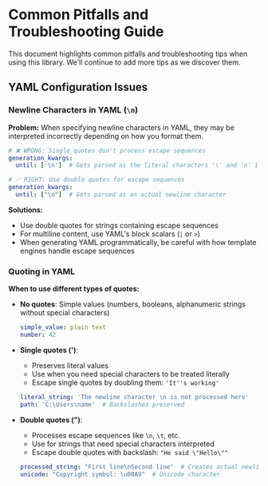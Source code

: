 # Common Pitfalls and Troubleshooting Guide

This document highlights common pitfalls and troubleshooting tips when using this library. We'll continue to add more tips as we discover them.

## YAML Configuration Issues

### Newline Characters in YAML (`\n`)

**Problem:** When specifying newline characters in YAML, they may be interpreted incorrectly depending on how you format them.

```yaml
# ❌ WRONG: Single quotes don't process escape sequences
generation_kwargs:
  until: ['\n']  # Gets parsed as the literal characters '\' and 'n' i.e "\\n"

```
```yaml
# ✅ RIGHT: Use double quotes for escape sequences
generation_kwargs:
  until: ["\n"]  # Gets parsed as an actual newline character

```

**Solutions:**
- Use double quotes for strings containing escape sequences
- For multiline content, use YAML's block scalars (`|` or `>`)
- When generating YAML programmatically, be careful with how template engines handle escape sequences

### Quoting in YAML

**When to use different types of quotes:**

- **No quotes**: Simple values (numbers, booleans, alphanumeric strings without special characters)
  ```yaml
  simple_value: plain text
  number: 42

  ```

- **Single quotes (')**:
  - Preserves literal values
  - Use when you need special characters to be treated literally
  - Escape single quotes by doubling them: `'It''s working'`
  ```yaml
  literal_string: 'The newline character \n is not processed here'
  path: 'C:\Users\name'  # Backslashes preserved

  ```

- **Double quotes (")**:
  - Processes escape sequences like `\n`, `\t`, etc.
  - Use for strings that need special characters interpreted
  - Escape double quotes with backslash: `"He said \"Hello\""`
  ```yaml
  processed_string: "First line\nSecond line"  # Creates actual newline
  unicode: "Copyright symbol: \u00A9"  # Unicode character

  ```
